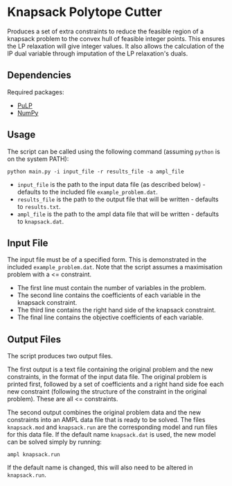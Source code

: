 Knapsack Polytope Cutter
========================

Produces a set of extra constraints to reduce the feasible region of a knapsack problem to the convex hull of feasible integer points. This ensures the LP relaxation will give integer values. It also allows the calculation of the IP dual variable through imputation of the LP relaxation's duals.

## Dependencies

Required packages:
* [PuLP](https://code.google.com/p/pulp-or/)
* [NumPy](http://www.numpy.org/)

## Usage

The script can be called using the following command (assuming `python` is on the system PATH):

    python main.py -i input_file -r results_file -a ampl_file

* `input_file` is the path to the input data file (as described below) - defaults to the included file `example_problem.dat`.
* `results_file` is the path to the output file that will be written - defaults to `results.txt`.
* `ampl_file` is the path to the ampl data file that will be written - defaults to `knapsack.dat`.

## Input File

The input file must be of a specified form. This is demonstrated in the included `example_problem.dat`. Note that the script assumes a maximisation problem with a <= constraint.

* The first line must contain the number of variables in the problem.
* The second line contains the coefficients of each variable in the knapsack constraint.
* The third line contains the right hand side of the knapsack constraint.
* The final line contains the objective coefficients of each variable.

## Output Files

The script produces two output files.

The first output is a text file containing the original problem and the new constraints, in the format of the input data file. The original problem is printed first, followed by a set of coefficients and a right hand side foe each new constraint (following the structure of the constraint in the original problem). These are all <= constraints.

The second output combines the original problem data and the new constraints into an AMPL data file that is ready to be solved. The files `knapsack.mod` and `knapsack.run` are the corresponding model and run files for this data file. If the default name `knapsack.dat` is used, the new model can be solved simply by running:

    ampl knapsack.run

If the default name is changed, this will also need to be altered in `knapsack.run`.
